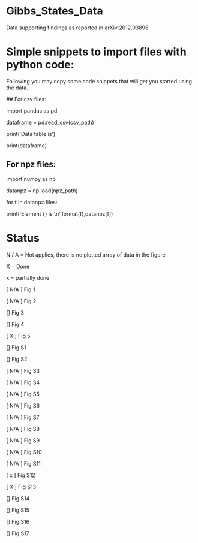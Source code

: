 # Gibbs_States_Data
Data supporting findings as reported in arXiv:2012.03895

# Simple snippets to import files with python code:
Following you may copy some code snippets that will get you started using the data.

## For csv files:

import pandas as pd

dataframe = pd.read_csv(csv_path)

print('Data table is')

print(dataframe)

## For npz files:


import numpy as np

datanpz = np.load(npz_path)

for f in datanpz.files:

  print('Element {} is \n',format(f),datanpz[f])

# Status

N / A = Not applies, there is no plotted array of data in the figure

X = Done

x = partially done

[ N/A ] Fig 1

[ N/A ] Fig 2

[] Fig 3

[] Fig 4

[ X ] Fig 5

[] Fig S1

[] Fig S2

[ N/A ] Fig S3

[ N/A ] Fig S4

[ N/A ] Fig S5

[ N/A ] Fig S6

[ N/A ] Fig S7

[ N/A ] Fig S8

[ N/A ] Fig S9

[ N/A ] Fig S10

[ N/A ] Fig S11

[ x ] Fig S12

[ X ] Fig S13

[] Fig S14

[] Fig S15

[] Fig S16

[] Fig S17
